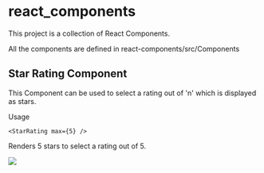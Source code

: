 # react_components

This project is a collection of React Components.

All the components are defined in react-components/src/Components

## Star Rating Component
This Component can be used to select a rating out of 'n' which is displayed as stars.

Usage

```<StarRating max={5} />```

Renders 5 stars to select a rating out of 5.

<img src="http://g.recordit.co/PG4jBeFA9E.gif" />

